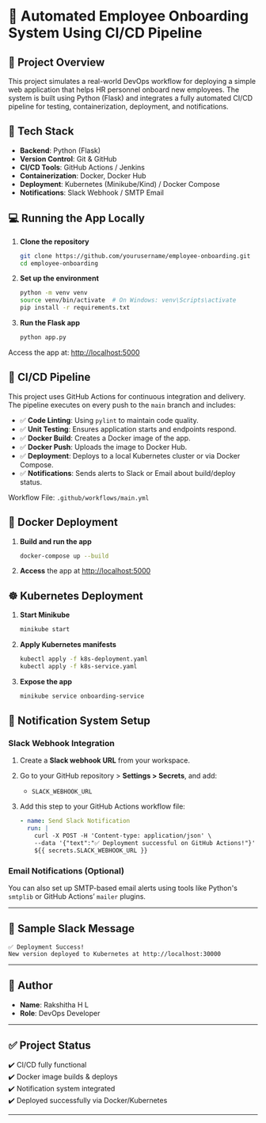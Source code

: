 
# 🚀 Automated Employee Onboarding System Using CI/CD Pipeline

## 📌 Project Overview

This project simulates a real-world DevOps workflow for deploying a simple web application that helps HR personnel onboard new employees. The system is built using Python (Flask) and integrates a fully automated CI/CD pipeline for testing, containerization, deployment, and notifications.

## 🧰 Tech Stack

- **Backend**: Python (Flask)
- **Version Control**: Git & GitHub
- **CI/CD Tools**: GitHub Actions / Jenkins
- **Containerization**: Docker, Docker Hub
- **Deployment**: Kubernetes (Minikube/Kind) / Docker Compose
- **Notifications**: Slack Webhook / SMTP Email

## 💻 Running the App Locally

1. **Clone the repository**
   ```bash
   git clone https://github.com/yourusername/employee-onboarding.git
   cd employee-onboarding
   ```

2. **Set up the environment**
   ```bash
   python -m venv venv
   source venv/bin/activate  # On Windows: venv\Scripts\activate
   pip install -r requirements.txt
   ```

3. **Run the Flask app**
   ```bash
   python app.py
   ```

Access the app at: [http://localhost:5000](http://localhost:5000)

## 🔁 CI/CD Pipeline

This project uses GitHub Actions for continuous integration and delivery. The pipeline executes on every push to the `main` branch and includes:

- ✅ **Code Linting**: Using `pylint` to maintain code quality.
- ✅ **Unit Testing**: Ensures application starts and endpoints respond.
- ✅ **Docker Build**: Creates a Docker image of the app.
- ✅ **Docker Push**: Uploads the image to Docker Hub.
- ✅ **Deployment**: Deploys to a local Kubernetes cluster or via Docker Compose.
- ✅ **Notifications**: Sends alerts to Slack or Email about build/deploy status.

Workflow File: `.github/workflows/main.yml`

## 🐳 Docker Deployment

1. **Build and run the app**
   ```bash
   docker-compose up --build
   ```

2. **Access** the app at [http://localhost:5000](http://localhost:5000)

## ☸️ Kubernetes Deployment

1. **Start Minikube**
   ```bash
   minikube start
   ```

2. **Apply Kubernetes manifests**
   ```bash
   kubectl apply -f k8s-deployment.yaml
   kubectl apply -f k8s-service.yaml
   ```

3. **Expose the app**
   ```bash
   minikube service onboarding-service
   ```

## 🔔 Notification System Setup

### Slack Webhook Integration

1. Create a **Slack webhook URL** from your workspace.
2. Go to your GitHub repository > **Settings > Secrets**, and add:
   - `SLACK_WEBHOOK_URL`

3. Add this step to your GitHub Actions workflow file:
   ```yaml
   - name: Send Slack Notification
     run: |
       curl -X POST -H 'Content-type: application/json' \
       --data '{"text":"✅ Deployment successful on GitHub Actions!"}' \
       ${{ secrets.SLACK_WEBHOOK_URL }}
   ```

### Email Notifications (Optional)

You can also set up SMTP-based email alerts using tools like Python's `smtplib` or GitHub Actions’ `mailer` plugins.

---

## 📎 Sample Slack Message

```text
✅ Deployment Success!
New version deployed to Kubernetes at http://localhost:30000
```

---

## 📝 Author

- **Name**: Rakshitha H L
- **Role**: DevOps Developer

---

## ✅ Project Status

✔️ CI/CD fully functional  
✔️ Docker image builds & deploys  
✔️ Notification system integrated  
✔️ Deployed successfully via Docker/Kubernetes

---

